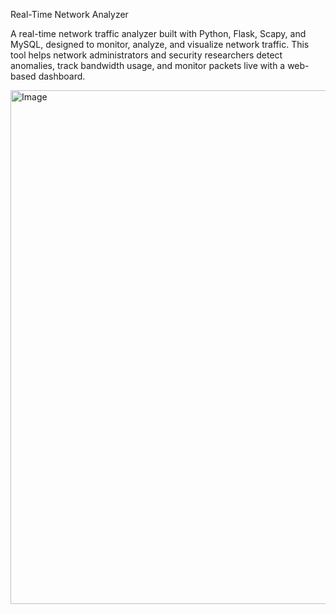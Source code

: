 Real-Time Network Analyzer

A real-time network traffic analyzer built with Python, Flask, Scapy, and MySQL, designed to monitor, analyze, and visualize network traffic. 
This tool helps network administrators and security researchers detect anomalies, track bandwidth usage, and monitor packets live with a web-based dashboard.

 <img width="1684" height="822" alt="Image" src="https://github.com/user-attachments/assets/07d34bb0-ddfe-4023-9c2d-dc41d0e614ad" />
